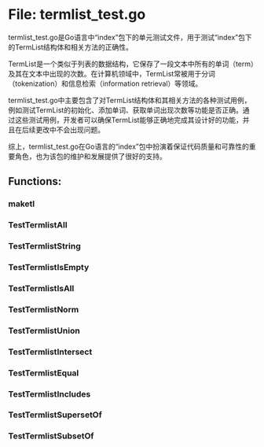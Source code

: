 # File: termlist_test.go

termlist_test.go是Go语言中“index”包下的单元测试文件，用于测试“index”包下的TermList结构体和相关方法的正确性。

TermList是一个类似于列表的数据结构，它保存了一段文本中所有的单词（term）及其在文本中出现的次数。在计算机领域中，TermList常被用于分词（tokenization）和信息检索（information retrieval）等领域。

termlist_test.go中主要包含了对TermList结构体和其相关方法的各种测试用例，例如测试TermList的初始化、添加单词、获取单词出现次数等功能是否正确。通过这些测试用例，开发者可以确保TermList能够正确地完成其设计好的功能，并且在后续更改中不会出现问题。

综上，termlist_test.go在Go语言的“index”包中扮演着保证代码质量和可靠性的重要角色，也为该包的维护和发展提供了很好的支持。

## Functions:

### maketl





### TestTermlistAll





### TestTermlistString





### TestTermlistIsEmpty





### TestTermlistIsAll





### TestTermlistNorm





### TestTermlistUnion





### TestTermlistIntersect





### TestTermlistEqual





### TestTermlistIncludes





### TestTermlistSupersetOf





### TestTermlistSubsetOf





